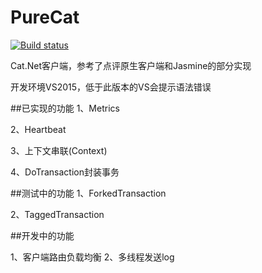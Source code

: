 # PureCat
[![Build status](https://ci.appveyor.com/api/projects/status/yimjei2as70cw319)](https://ci.appveyor.com/project/chinaboard/purecat)

Cat.Net客户端，参考了点评原生客户端和Jasmine的部分实现


开发环境VS2015，低于此版本的VS会提示语法错误

##已实现的功能
1、Metrics

2、Heartbeat

3、上下文串联(Context)

4、DoTransaction封装事务


##测试中的功能
1、ForkedTransaction

2、TaggedTransaction


##开发中的功能

1、客户端路由负载均衡
2、多线程发送log
